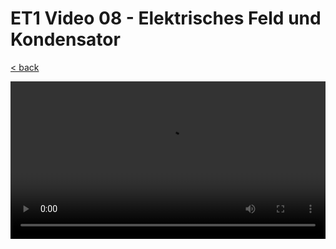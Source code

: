 # ET1 Video 08 - Elektrisches Feld und Kondensator

[< back](./README.md)

<style>
  video {
    width: 100%;
  }
</style>

<video controls controlsList="nodownload">
  <source src="https://storage.googleapis.com/ree-server-videos/ET1_video_08.mp4" type="video/mp4">
  Your browser does not support the video tag.
</video>
